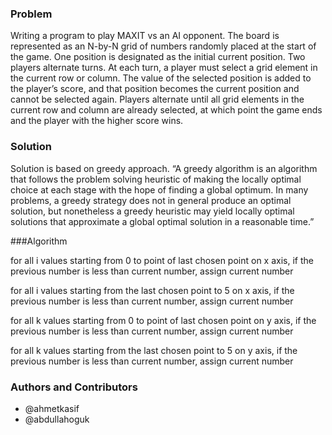 ### Problem
Writing a program to play MAXIT vs an AI opponent. The board is represented as an N-by-N grid of numbers randomly placed at the start of the game. One position is designated as the initial current position. Two players alternate turns. At each turn, a player must select a grid element in the current row or column. The value of the selected position is added to the player’s score, and that position becomes the current position and cannot be selected again. Players alternate until all grid elements in the current row and column are already selected, at which point the game ends and the player with the higher score wins.

### Solution
Solution is based on greedy approach. “A greedy algorithm is an algorithm that follows the problem solving heuristic of making the locally optimal choice at each stage with the hope of finding a global optimum. In many problems, a greedy strategy does not in general produce an optimal solution, but nonetheless a greedy heuristic may yield locally optimal solutions that approximate a global optimal solution in a reasonable time.”

###Algorithm

for all i values starting from 0 to point of last chosen point on x axis, 
    if the previous number is less than current number, 
        assign current number 

for all i values starting from the last chosen point to 5 on x axis, 
    if the previous number is less than current number, 
        assign current number 

for all k values starting from 0 to point of last chosen point on y axis, 
    if the previous number is less than current number, 
        assign current number 

for all k values starting from the last chosen point to 5 on y axis, 
    if the previous number is less than current number, 
        assign current number

### Authors and Contributors
- @ahmetkasif
- @abdullahoguk
